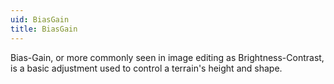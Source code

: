 ```yaml
---
uid: BiasGain
title: BiasGain
---
```


Bias-Gain, or more commonly seen in image editing as Brightness-Contrast, is a basic adjustment used to control a terrain's height and shape.
